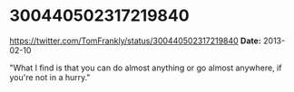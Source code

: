 # 300440502317219840
https://twitter.com/TomFrankly/status/300440502317219840
**Date:** 2013-02-10

"What I find is that you can do almost anything or go almost anywhere, if you're not in a hurry."
